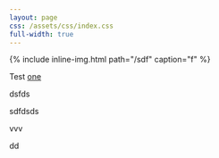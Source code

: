 ```yaml
---
layout: page
css: /assets/css/index.css
full-width: true
---
```


{% include inline-img.html path="/sdf" caption="f" %}



Test [one](two)



dsfds


sdfdsds


vvv


dd

